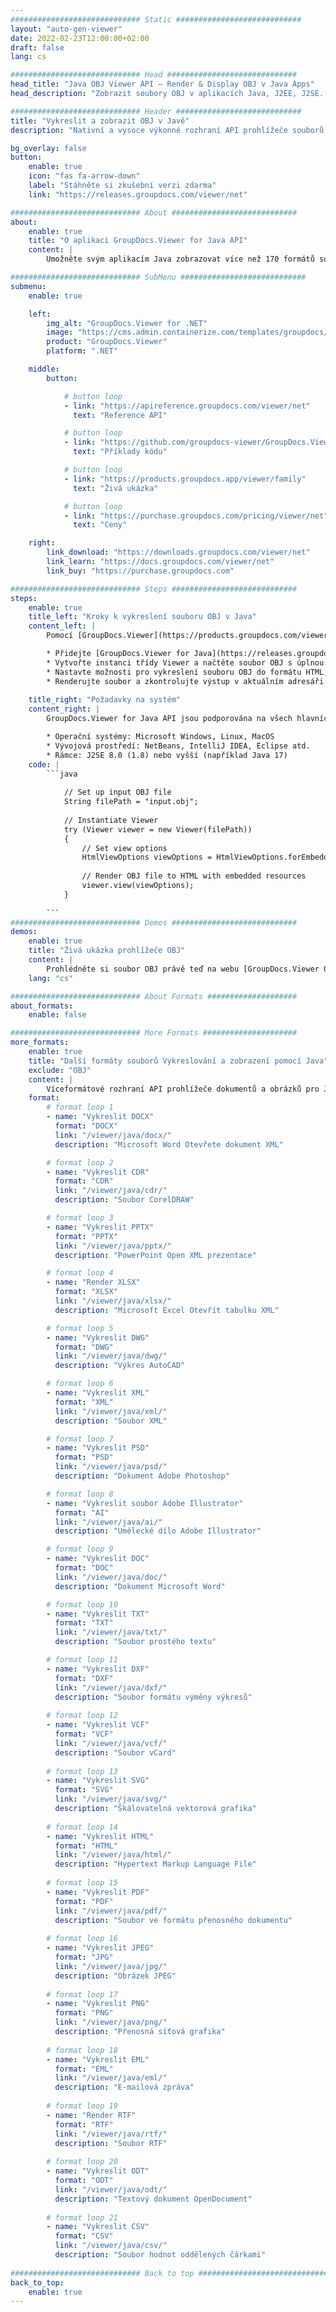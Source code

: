 ```yaml
---
############################# Static ############################
layout: "auto-gen-viewer"
date: 2022-02-23T12:00:00+02:00
draft: false
lang: cs

############################# Head #############################
head_title: "Java OBJ Viewer API – Render & Display OBJ v Java Apps"
head_description: "Zobrazit soubory OBJ v aplikacích Java, J2EE, J2SE. Podporuje zobrazení více než 170 formátů dokumentů a obrázků v režimu HTML, PDF nebo obrázků s pokročilými funkcemi pro správu možností zobrazení dokumentů."

############################# Header ############################
title: "Vykreslit a zobrazit OBJ v Javě" 
description: "Nativní a vysoce výkonné rozhraní API prohlížeče souborů OBJ pro aplikace založené na Javě, J2EE a J2SE, které podporuje širokou škálu dalších funkcí pro přizpůsobení vzhledu výstupního formátu dokumentu." 

bg_overlay: false
button:
    enable: true
    icon: "fas fa-arrow-down"
    label: "Stáhněte si zkušební verzi zdarma"
    link: "https://releases.groupdocs.com/viewer/net"

############################# About ############################
about:
    enable: true
    title: "O aplikaci GroupDocs.Viewer for Java API" 
    content: |
        Umožněte svým aplikacím Java zobrazovat více než 170 formátů souborů v režimech HTML, PDF nebo obrázků pomocí rozhraní GroupDocs.Viewer for Java API bez instalovaného dalšího softwaru; jako je Microsoft Office, Apache Open Office, Adobe Acrobat Reader atd. Vývojáři mohou snadno prohlížet všechny oblíbené obrázky a typy dokumentů včetně Microsoft Office, OpenDocument, HTML, PDF, Archive, Diagrams, Photoshop, AutoCAD a formáty programovacích jazyků uvnitř aplikací Java s rychlé a kvalitní vykreslování.

############################# SubMenu ############################
submenu:
    enable: true

    left:
        img_alt: "GroupDocs.Viewer for .NET"
        image: "https://cms.admin.containerize.com/templates/groupdocs/images/product-logos/90x90-noborder/groupdocs-viewer-net.png"
        product: "GroupDocs.Viewer"
        platform: ".NET"

    middle:
        button:

            # button loop
            - link: "https://apireference.groupdocs.com/viewer/net"
              text: "Reference API"

            # button loop
            - link: "https://github.com/groupdocs-viewer/GroupDocs.Viewer-for-.NET"
              text: "Příklady kódu"

            # button loop
            - link: "https://products.groupdocs.app/viewer/family"
              text: "Živá ukázka"

            # button loop
            - link: "https://purchase.groupdocs.com/pricing/viewer/net"
              text: "Ceny"

    right:
        link_download: "https://downloads.groupdocs.com/viewer/net"
        link_learn: "https://docs.groupdocs.com/viewer/net"
        link_buy: "https://purchase.groupdocs.com"

############################# Steps ############################
steps:
    enable: true
    title_left: "Kroky k vykreslení souboru OBJ v Java" 
    content_left: |
        Pomocí [GroupDocs.Viewer](https://products.groupdocs.com/viewer/java/) můžete vykreslit OBJ do HTML, JPEG, PNG nebo PDF v několika krocích.

        * Přidejte [GroupDocs.Viewer for Java](https://releases.groupdocs.com/viewer/java/) jako závislost svého projektu. 
        * Vytvořte instanci třídy Viewer a načtěte soubor OBJ s úplnou cestou. 
        * Nastavte možnosti pro vykreslení souboru OBJ do formátu HTML, PNG, JPEG nebo PDF. 
        * Renderujte soubor a zkontrolujte výstup v aktuálním adresáři. 
        
    title_right: "Požadavky na systém" 
    content_right: |
        GroupDocs.Viewer for Java API jsou podporována na všech hlavních platformách a operačních systémech. Před spuštěním níže uvedeného kódu se prosím ujistěte, že máte na svém systému nainstalovány následující předpoklady.

        * Operační systémy: Microsoft Windows, Linux, MacOS 
        * Vývojová prostředí: NetBeans, IntelliJ IDEA, Eclipse atd. 
        * Rámce: J2SE 8.0 (1.8) nebo vyšší (například Java 17) 
    code: |
        ```java
                        
            // Set up input OBJ file
            String filePath = "input.obj";
        
            // Instantiate Viewer
            try (Viewer viewer = new Viewer(filePath))
            {
            	// Set view options 
            	HtmlViewOptions viewOptions = HtmlViewOptions.forEmbeddedResources();
                    
            	// Render OBJ file to HTML with embedded resources
            	viewer.view(viewOptions);
            }
             
        ```
############################# Demos ############################
demos:
    enable: true
    title: "Živá ukázka prohlížeče OBJ"
    content: |
        Prohlédněte si soubor OBJ právě teď na webu [GroupDocs.Viewer Online Apps](https://products.groupdocs.app/viewer/obj).
    lang: "cs"

############################# About Formats ####################
about_formats:
    enable: false

############################# More Formats #####################
more_formats:
    enable: true
    title: "Další formáty souborů Vykreslování a zobrazení pomocí Java"
    exclude: "OBJ"
    content: |
        Víceformátové rozhraní API prohlížeče dokumentů a obrázků pro Javu. Prohlédněte si některé z oblíbených formátů souborů níže bez jakýchkoli externích prohlížečů.
    format: 
        # format loop 1
        - name: "Vykreslit DOCX"
          format: "DOCX"
          link: "/viewer/java/docx/"
          description: "Microsoft Word Otevřete dokument XML" 

        # format loop 2
        - name: "Vykreslit CDR" 
          format: "CDR"
          link: "/viewer/java/cdr/"
          description: "Soubor CorelDRAW" 

        # format loop 3
        - name: "Vykreslit PPTX"
          format: "PPTX"
          link: "/viewer/java/pptx/"
          description: "PowerPoint Open XML prezentace" 

        # format loop 4
        - name: "Render XLSX"
          format: "XLSX"
          link: "/viewer/java/xlsx/"
          description: "Microsoft Excel Otevřít tabulku XML" 

        # format loop 5
        - name: "Vykreslit DWG"
          format: "DWG"
          link: "/viewer/java/dwg/"
          description: "Výkres AutoCAD"

        # format loop 6
        - name: "Vykreslit XML"
          format: "XML"
          link: "/viewer/java/xml/"
          description: "Soubor XML"

        # format loop 7
        - name: "Vykreslit PSD"
          format: "PSD"
          link: "/viewer/java/psd/"
          description: "Dokument Adobe Photoshop"

        # format loop 8
        - name: "Vykreslit soubor Adobe Illustrator"
          format: "AI"
          link: "/viewer/java/ai/"
          description: "Umělecké dílo Adobe Illustrator"

        # format loop 9
        - name: "Vykreslit DOC"
          format: "DOC"
          link: "/viewer/java/doc/"
          description: "Dokument Microsoft Word" 

        # format loop 10
        - name: "Vykreslit TXT" 
          format: "TXT"
          link: "/viewer/java/txt/"
          description: "Soubor prostého textu" 

        # format loop 11
        - name: "Vykreslit DXF" 
          format: "DXF"
          link: "/viewer/java/dxf/"
          description: "Soubor formátu výměny výkresů"  
          
        # format loop 12
        - name: "Vykreslit VCF"
          format: "VCF"
          link: "/viewer/java/vcf/"
          description: "Soubor vCard"  
              
        # format loop 13
        - name: "Vykreslit SVG"
          format: "SVG"
          link: "/viewer/java/svg/"
          description: "Škálovatelná vektorová grafika" 
          
        # format loop 14
        - name: "Vykreslit HTML"
          format: "HTML"
          link: "/viewer/java/html/"
          description: "Hypertext Markup Language File" 
          
        # format loop 15
        - name: "Vykreslit PDF"
          format: "PDF"
          link: "/viewer/java/pdf/"
          description: "Soubor ve formátu přenosného dokumentu"
          
        # format loop 16
        - name: "Vykreslit JPEG"
          format: "JPG"
          link: "/viewer/java/jpg/"
          description: "Obrázek JPEG"
          
        # format loop 17
        - name: "Vykreslit PNG"
          format: "PNG"
          link: "/viewer/java/png/"
          description: "Přenosná síťová grafika" 
          
        # format loop 18
        - name: "Vykreslit EML"
          format: "EML"
          link: "/viewer/java/eml/"
          description: "E-mailová zpráva" 
          
        # format loop 19
        - name: "Render RTF"
          format: "RTF"
          link: "/viewer/java/rtf/"
          description: "Soubor RTF" 
          
        # format loop 20
        - name: "Vykreslit ODT"
          format: "ODT"
          link: "/viewer/java/odt/"
          description: "Textový dokument OpenDocument" 
          
        # format loop 21
        - name: "Vykreslit CSV"
          format: "CSV"
          link: "/viewer/java/csv/"
          description: "Soubor hodnot oddělených čárkami" 
          
############################# Back to top ###############################
back_to_top:
    enable: true
---
```

